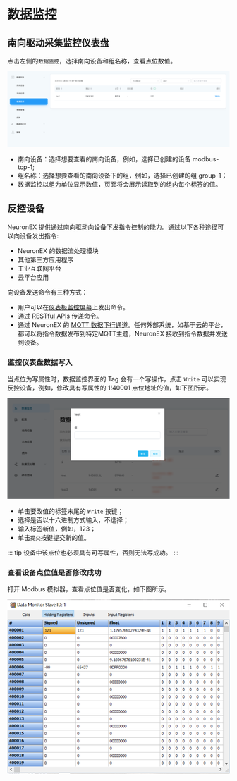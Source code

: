 # 数据监控

## 南向驱动采集监控仪表盘

点击左侧的`数据监控`，选择南向设备和组名称，查看点位数值。

![data-monitoring](./_assets/data-monitoring.png)

* 南向设备：选择想要查看的南向设备，例如，选择已创建的设备 modbus-tcp-1;
* 组名称：选择想要查看的南向设备下的组，例如，选择已创建的组 group-1；
* 数据监控以组为单位显示数值，页面将会展示读取到的组内每个标签的值。

## 反控设备

NeuronEX 提供通过南向驱动向设备下发指令控制的能力。通过以下各种途径可以向设备发出指令:

- NeuronEX 的数据流处理模块
- 其他第三方应用程序
- 工业互联网平台
- 云平台应用

向设备发送命令有三种方式：
- 用户可以在[仪表板监控屏幕](#监控仪表盘数据写入)上发出命令。
- 通过 [RESTful APIs](../http-api/rw.md) 传递命令。
- 通过 NeuronEX 的 [MQTT 数据下行通道](../config/north-apps/mqtt/api.md)。任何外部系统，如基于云的平台，都可以将指令数据发布到特定MQTT主题，NeuronEX 接收到指令数据并发送到设备。

### 监控仪表盘数据写入

当点位为写属性时，数据监控界面的 Tag 会有一个写操作，点击 `Write` 可以实现反控设备，例如，修改具有写属性的 1!40001 点位地址的值，如下图所示。

![write](./_assets/write.png)

* 单击要改值的标签末尾的 `Write` 按键；
* 选择是否以十六进制方式输入，不选择；
* 输入标签新值，例如，123；
* 单击`提交`按键提交新的值。

::: tip
设备中该点位也必须具有可写属性，否则无法写成功。
:::

### 查看设备点位值是否修改成功

打开 Modbus 模拟器，查看点位值是否变化，如下图所示。

![Monitor](./_assets/monitor.png)